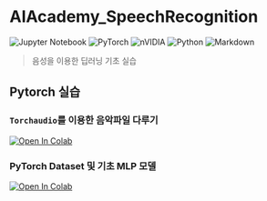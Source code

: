 # AIAcademy_SpeechRecognition

![Jupyter Notebook](https://img.shields.io/badge/jupyter-%23FA0F00.svg?style=for-the-badge&logo=jupyter&logoColor=white)
![PyTorch](https://img.shields.io/badge/PyTorch-%23EE4C2C.svg?style=for-the-badge&logo=PyTorch&logoColor=white)
![nVIDIA](https://img.shields.io/badge/nVIDIA-%2376B900.svg?style=for-the-badge&logo=nVIDIA&logoColor=white)
![Python](https://img.shields.io/badge/python-3670A0?style=for-the-badge&logo=python&logoColor=ffdd54)
![Markdown](https://img.shields.io/badge/markdown-%23000000.svg?style=for-the-badge&logo=markdown&logoColor=white)

> 음성을 이용한 딥러닝 기초 실습

## Pytorch 실습

### `Torchaudio`를 이용한 음악파일 다루기

<a href="https://colab.research.google.com/github/indra622/AIAcademy_SpeechRecognition/blob/main/1_Torchaudio%EB%A5%BC_%EC%9D%B4%EC%9A%A9%ED%95%9C_%EC%9D%8C%EC%95%85%ED%8C%8C%EC%9D%BC_%EB%8B%A4%EB%A3%A8%EA%B8%B0.ipynb"><img src="https://colab.research.google.com/assets/colab-badge.svg" alt="Open In Colab"></a>

### PyTorch Dataset 및 기초 MLP 모델

<a href="https://colab.research.google.com/github/indra622/AIAcademy_SpeechRecognition/blob/main/2_dataset_and_MLP_model.ipynb"><img src="https://colab.research.google.com/assets/colab-badge.svg" alt="Open In Colab"/></a>


